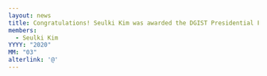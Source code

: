 ```yaml
---
layout: news
title: Congratulations! Seulki Kim was awarded the DGIST Presidential Fellowship.
members:
  - Seulki Kim
YYYY: "2020"
MM: "03"
alterlink: '@'
---
```

